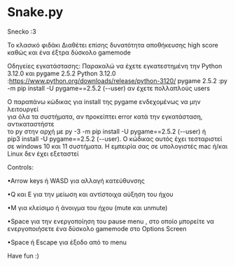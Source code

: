 # Snake.py
Snecko :3

Το κλασικό φιδάκι
Διαθέτει επίσης δυνατότητα αποθήκευσης high score καθώς και ένα έξτρα δύσκολο gamemode

Οδηγείες εγκατάστασης:
Παρακαλώ να έχετε εγκατεστημένη την Python 3.12.0 και pygame 2.5.2
Python 3.12.0 :https://www.python.org/downloads/release/python-3120/
pygame 2.5.2  :py -m pip install -U pygame==2.5.2 (--user) αν έχετε πολλαπλούς users

Ο παραπάνω κώδικας για install της pygame ενδεχομένως να μην λειτουργεί                
για όλα τα συστήματα, αν προκείπτει error κατά την εγκατάσταση, αντικαταστήστε         
το py στην αρχή με py -3  -m pip install -U pygame==2.5.2 (--user) ή                   
pip3 install -U pygame==2.5.2 (--user). Ο κώδικας αυτός έχει τεσταριστεί σε windows 10 
και 11 συστήματα. Η εμπειρία σας σε υπολογιστές mac ή/και Linux δεν έχει εξεταστεί     

Controls:

•Arrow keys ή WASD για αλλαγή κατεύθυνσης

•Q και E για την μείωση και αντίστοιχα αύξηση του ήχου

•M για κλείσιμο ή άνοιγμα του ήχου (mute και unmute) 

•Space για την ενεργοποίηση του pause menu , στο οποίο μπορείτε να ενεργοποιήσετε ένα δύσκολο gamemode στο Options Screen

•Space ή Escape για έξοδο από το menu

Have fun :)
